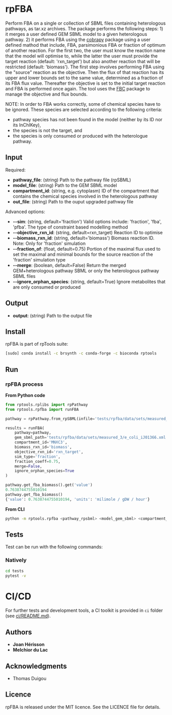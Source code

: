 # rpFBA

Perform FBA on a single or collection of SBML files containing heterologous pathways, as tar.xz archives. The package performs the following steps:
    1) it merges a user defined GEM SBML model to a given heterologous pathway.
    2) it performs FBA using the [cobrapy](https://opencobra.github.io/cobrapy/) package using a user defined mathod that include, FBA, parsimonious FBA or fraction of optimum of another reaction. For the first two, the user must know the reaction name that the model will optimise to, while the latter the user must provide the target reaction (default: 'rxn_target') but also another reaction that will be restricted (default: 'biomass'). The first step involves performing FBA using the "source" reaction as the objective. Then the flux of that reaction has its upper and lower bounds set to the same value, determined as a fraction of its FBA flux value. Thereafter the objective is set to the initial target reaction and FBA is performed once again. The tool uses the [FBC](https://co.mbine.org/specifications/sbml.level-3.version-1.fbc.version-2.release-1) package to manage the objective and flux bounds.

NOTE: In order to FBA works correctly, some of chemical species have to be ignored. These species are selected according to the following criteria:
* pathway species has not been found in the model (neither by its ID nor its InChIKey),
* the species is not the target, and
* the species is only consumed or produced with the heterologue pathway.


## Input

Required:
* **pathway_file**: (string) Path to the pathway file (rpSBML)
* **model_file**: (string) Path to the GEM SBML model
* **compartment_id**: (string, e.g. cytoplasm) ID of the compartment that contains the chemical species involved in the heterologous pathway
* **out_file**: (string) Path to the ouput upgraded pathway file

Advanced options:
* **--sim**: (string, default='fraction') Valid options include: 'fraction', 'fba', 'pfba'. The type of constraint based modelling method
* **--objective_rxn_id**: (string, default=rxn_target) Reaction ID to optimise
* **--biomass_rxn_id**: (string, default='biomass') Biomass reaction ID. Note: Only for 'fraction' simulation
* **--fraction_of**: (float, default=0.75) Portion of the maximal flux used to set the maximal and minimal bounds for the source reaction of the 'fraction' simulation type
* **--merge**: (boolean, default=False) Return the merged GEM+heterologous pathway SBML or only the heterologous pathway SBML files
* **--ignore_orphan_species**: (string, default=True) Ignore metabolites that are only consumed or produced

## Output

* **output**: (string) Path to the output file


## Install
rpFBA is part of rpTools suite:
```sh
[sudo] conda install -c brsynth -c conda-forge -c bioconda rptools
```

## Run

### rpFBA process
**From Python code**
```python
from rptools.rplibs import rpPathway
from rptools.rpfba import runFBA

pathway = rpPathway.from_rpSBML(infile='tests/rpfba/data/sets/measured_3/B.xml')

results = runFBA(
    pathway=pathway,
    gem_sbml_path='tests/rpfba/data/sets/measured_3/e_coli_iJ01366.xml',
    compartment_id='MNXC3',
    biomass_rxn_id='biomass',
    objective_rxn_id='rxn_target',
    sim_type='fraction',
    fraction_coeff=0.75,
    merge=False,
    ignore_orphan_species=True
)

pathway.get_fba_biomass().get('value')
0.7638744755010194
pathway.get_fba_biomass()
{'value': 0.7638744755010194, 'units': 'milimole / gDW / hour'}
```
**From CLI**
```sh
python -m rptools.rpfba <pathway_rpsbml> <model_gem_sbml> <compartment_id> <outfile>
```

## Tests
Test can be run with the following commands:

### Natively
```bash
cd tests
pytest -v
```

# CI/CD
For further tests and development tools, a CI toolkit is provided in `ci` folder (see [ci/README.md](ci/README.md)).


## Authors

* **Joan Hérisson**
* **Melchior du Lac**

## Acknowledgments

* Thomas Duigou


## Licence
rpFBA is released under the MIT licence. See the LICENCE file for details.
